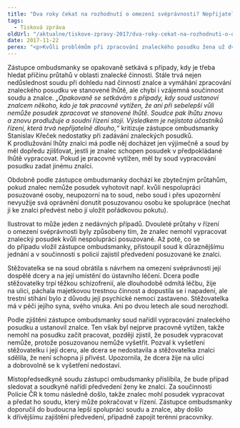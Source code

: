 ```yaml
---
title: "Dva roky čekat na rozhodnutí o omezení svéprávnosti? Nepřijatelné."
tags:
  - Tisková zpráva
oldUrl: "/aktualne/tiskove-zpravy-2017/dva-roky-cekat-na-rozhodnuti-o-omezeni-svepravnosti-neprijatelne"
date: 2017-11-22
perex: "<p>Kvůli problémům při zpracování znaleckého posudku žena už dva roky čeká na rozhodnutí soudu o omezení svéprávnosti její dcery trpící schizofrenií. Není jediná &ndash; průtahy v soudních řízeních jsou nejčastějším důvodem stížností ombudsmance na činnost soudů. Jejich počet neklesá, v letošním roce už jich lidé poslali stejně, jako za celý loňský rok. Řada průtahů souvisí právě se znaleckou činností.</p>"
---
```


<!-- imported from the old website -->

<p>Zástupce ombudsmanky se opakovaně setkává s případy, kdy je třeba hledat příčinu průtahů v oblasti znalecké činnosti. Stále trvá nejen nedůslednost soudu při dohledu nad činností znalce a vymáhání zpracování znaleckého posudku ve stanovené lhůtě, ale chybí i vzájemná součinnost soudu a znalce.<i> „Opakovaně se setkávám s případy, kdy soud ustanoví znalcem někoho, kdo je tak pracovně vytížen, že ani při sebelepší vůli nemůže posudek zpracovat ve stanovené lhůtě. Soudce pak lhůtu znovu a znovu prodlužuje a soudní řízení stojí. Výsledkem je nejistota účastníků řízení, která trvá nepřijatelně dlouho,“</i> kritizuje zástupce ombudsmanky Stanislav Křeček nedostatky při zadávání znaleckých posudků. K prodlužování lhůty znalci má podle něj docházet jen výjimečně a soud by měl dopředu zjišťovat, jestli je znalec schopen posudek v předpokládané lhůtě vypracovat. Pokud je pracovně vytížen, měl by soud vypracování posudku zadat jinému znalci.</p> <p>Obdobně podle zástupce ombudsmanky dochází ke zbytečným průtahům, pokud znalec nemůže posudek vyhotovit např. kvůli nespolupráci posuzované osoby, neupozorní na to soud, nebo soud i přes upozornění nevyužije svá oprávnění donutit posuzovanou osobu ke spolupráce (nechat ji ke znalci předvést nebo jí uložit pořádkovou pokutu). </p> <p>Ilustrovat to může jeden z nedávných případů. Dvouleté průtahy v řízení o omezení svéprávnosti byly způsobeny tím, že znalec nemohl vypracovat znalecký posudek kvůli nespolupráci posuzované. Až poté, co se do případu vložil zástupce ombudsmanky, přistoupil soud k důraznějšímu jednání a v součinnosti s policií zajistil předvedení posuzované ke znalci.</p> <p>Stěžovatelka se na soud obrátila s návrhem na omezení svéprávnosti její dospělé dcery a na její umístění do ústavního léčení. Dcera podle stěžovatelky trpí těžkou schizofrenií, ale dlouhodobě odmítá léčbu, žije na ulici, páchala majetkovou trestnou činnost a dopustila se i napadení, ale trestní stíhání bylo z důvodu její psychické nemoci zastaveno. Stěžovatelka má v péči jejího syna, svého vnuka. Ani po dvou letech ale soud nerozhodl.</p> <p>Podle zjištění zástupce ombudsmanky soud nařídil vypracování znaleckého posudku a ustanovil znalce. Ten však byl nejprve pracovně vytížen, takže nemohl na posudku začít pracovat, později zjistil, že posudek vypracovat nemůže, protože posuzovanou nemůže vyšetřit. Pozval k vyšetření stěžovatelku i její dceru, ale dcera se nedostavila a stěžovatelka znalci sdělila, že není schopna ji přivést. Upozornila, že dcera žije na ulici a dobrovolně se k vyšetření nedostaví.</p><p> Místopředsedkyně soudu zástupci ombudsmanky přislíbila, že bude případ sledovat a soudkyně nařídí předvedení ženy ke znalci. Za součinnosti Policie ČR k tomu následně došlo, takže znalec mohl posudek vypracovat a předat ho soudu, který může pokračovat v řízení. Zástupce ombudsmanky doporučil do budoucna lepší spolupráci soudu a znalce, aby došlo k dřívějšímu zajištění předvedení, případně zapojit terénní pracovníky.</p>
